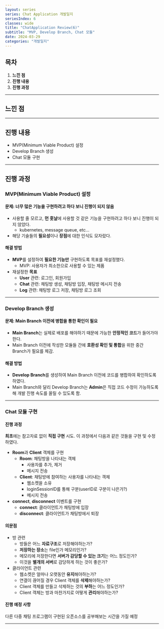 ```yaml
---
layout: series
series: Chat Application 개발일지
seriesIndex: 6
classes: wide
title: "ChatApplication Review(6)"
subtitle: "MVP, Develop Branch, Chat 모듈"
date: 2024-03-29
categories: "개발일지"
---
```


## 목차

1. **느낀 점**
2. **진행 내용**
3. **진행 과정**

---

## 느낀 점

---

## 진행 내용

* MVP(Minimum Viable Product) 설정
* Develop Branch 생성
* Chat 모듈 구현

---

## 진행 과정

### MVP(Minimum Viable Product) 설정

#### 문제: 너무 많은 기능을 구현하려고 하다 보니 진행이 되지 않음

* 사용할 줄 모르고, **먼 훗날**에 사용할 것 같은 기능을 구현하려고 하다 보니 진행이 되지 않았다.
  * kubernetes, message queue, etc...
* 해당 기술들의 **필요성**이나 **장점**에 대한 인식도 모자랐다.

#### 해결 방법

* **MVP**를 설정하여 **필요한 기능만** 구현하도록 목표를 재설정했다.
  * MVP: 사용자가 최소한으로 사용할 수 있는 제품
* 재설정한 **목표**
  * **User** 관련: 로그인, 회원가입
  * **Chat** 관련: 채팅방 생성, 채팅방 입장, 채팅방 메시지 전송
  * **Log** 관련: 채팅방 로그 저장, 채팅방 로그 조회

---

### Develop Branch 생성

#### 문제: Main Branch 이전에 병합을 통한 확인이 필요

* **Main Branch**는 실제로 배포를 해야하기 때문에 가능한 **안정적인 코드**가 들어가야 한다.
* Main Branch 이전에 작성한 모듈들 간에 **호환성 확인 및 통합**을 위한 중간 Branch가 필요를 체감.

#### 해결 방법

* **Develop Branch**를 생성하여 Main Branch 이전에 코드를 병합하여 확인하도록 하였다.
* Main Branch와 달리 Develop Branch는 **Admin**은 직접 코드 수정이 가능하도록 해 개발 진행 속도를 올릴 수 있도록 함.

---

### Chat 모듈 구현

#### 진행 과정

**최초**에는 참고자료 없이 **직접 구현** 시도. 이 과정에서 다음과 같은 것들을 구현 및 수정하였다.

* **Room**과 **Client** 객체를 구현
  * **Room**: 채팅방을 나타내는 객체
    * 사용자를 추가, 제거
    * 메시지 전송
  * **Client**: 채팅방에 참여하는 사용자를 나타내는 객체
    * 웹소켓을 소유
    * loginSessionID를 통해 구분(userID로 구분이 나은가?)
    * 메시지 전송
* **connect**, **disconnect** 이벤트를 구현
  * **connect**: 클라이언트가 채팅방에 입장
  * **disconnect**: 클라이언트가 채팅방에서 퇴장

#### 의문점

* 방 관련
  * 방들은 어느 **자료구조**로 저장해야하는가?
  * **저장하는 장소**는 file인가 메모리인가?
  * 메모리에 저장한다면 **서버가 감당할 수 있는 크기**는 어느 정도인가?
  * 이것을 **별개의 서버**로 감당하게 하는 것이 좋은가?
* 클라이언트 관련
  * 웹소켓은 얼마나 오랫동안 **유지**해야하는가?
  * 연결이 끊어질 경우 Client 객체를 **삭제**해야하는가?
  * Client 객체를 만들고 삭제하는 것의 **부하**는 어느 정도인가?
  * Client 객체는 방과 마찬가지로 어떻게 **관리**해야하는가?

#### 진행 예정 사항

다른 다중 채팅 프로그램이 구현된 오픈소스를 공부해보는 시간을 가질 예정

---
